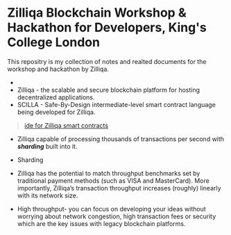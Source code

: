 
# Zilliqa Blockchain Workshop & Hackathon for Developers, King's College London
This repositry is my collection of notes and realted documents for the workshop and hackathon by Zilliqa.  

- 
- Zilliqa - the scalable and secure blockchain platform for hosting decentralized applications.  
- SCILLA  - Safe-By-Design intermediate-level smart contract language being developed for Zilliqa.  

> [ide for Zilliqa smart contracts ](https://ide.zilliqa.com/)  

-  Zilliqa capable of processing thousands of transactions per second with ***sharding*** built into it.   
- Sharding 

- Zilliqa has the potential to match throughput benchmarks set by traditional payment methods (such as VISA and MasterCard). More importantly, Zilliqa’s transaction throughput increases (roughly) linearly with its network size.  

- High throughput- you can focus on developing your ideas without worrying about network congestion, high transaction fees or security which are the key issues with legacy blockchain platforms.
